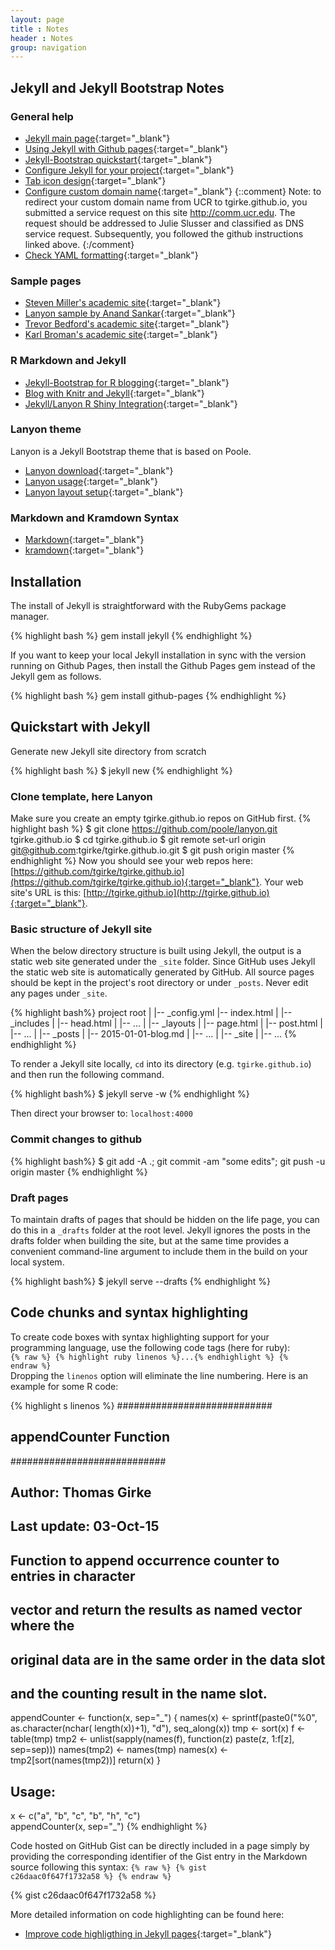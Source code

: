 ```yaml
---
layout: page
title : Notes
header : Notes
group: navigation
---
```


## Jekyll and Jekyll Bootstrap Notes

### General help 

* [Jekyll main page](http://jekyllrb.com/){:target="_blank"}
* [Using Jekyll with Github pages](https://help.github.com/articles/using-jekyll-with-pages/){:target="_blank"}
* [Jekyll-Bootstrap quickstart](http://jekyllbootstrap.com/usage/jekyll-quick-start.html){:target="_blank"}
* [Configure Jekyll for your project](http://downtothewire.io/2015/08/15/configuring-jekyll-for-user-and-project-github-pages/){:target="_blank"}
* [Tab icon design](http://modernweb.com/2013/10/28/building-a-blog-with-jekyll/){:target="_blank"}
* [Configure custom domain name](https://help.github.com/articles/setting-up-a-custom-domain-with-github-pages/){:target="_blank"}
{::comment}
Note: to redirect your custom domain name from UCR to tgirke.github.io, you
submitted a service request on this site http://comm.ucr.edu. The request
should be addressed to Julie Slusser and classified as DNS service request.
Subsequently, you followed the github instructions linked above.
{:/comment}
* [Check YAML formatting](http://www.yamllint.com/){:target="_blank"}

### Sample pages

* [Steven Miller's academic site](http://svmiller.com/blog/2015/08/create-your-website-in-jekyll/){:target="_blank"}
* [Lanyon sample by Anand Sankar](http://anandmanisankar.com/posts/set-up-blog-jekyll-github-pages/){:target="_blank"}
* [Trevor Bedford's academic site](http://bedford.io/misc/about/){:target="_blank"}
* [Karl Broman's academic site](http://kbroman.org/pages/about.html){:target="_blank"}

### R Markdown and Jekyll

* [Jekyll-Bootstrap for R blogging](http://lcolladotor.github.io/2013/11/09/new-Fellgernon-Bit-setup-in-Github/#.ViMHLmerSkD){:target="_blank"}
* [Blog with Knitr and Jekyll](http://jfisher-usgs.github.io/){:target="_blank"}
* [Jekyll/Lanyon R Shiny Integration](http://ragupappu.com/){:target="_blank"}

### Lanyon theme

Lanyon is a Jekyll Bootstrap theme that is based on Poole.

* [Lanyon download](https://github.com/poole/lanyon){:target="_blank"}
* [Lanyon usage](http://lanyon.getpoole.com/){:target="_blank"}
* [Lanyon layout setup](https://github.com/poole/lanyon){:target="_blank"}

### Markdown and Kramdown Syntax

* [Markdown](https://github.com/adam-p/markdown-here/wiki/Markdown-Cheatsheet){:target="_blank"}
* [kramdown](http://kramdown.gettalong.org/quickref.html){:target="_blank"}

## Installation

The install of Jekyll is straightforward with the RubyGems package manager.

{% highlight bash %}
gem install jekyll
{% endhighlight %}

If you want to keep your local Jekyll installation in sync with the version running on Github Pages, 
then install the Github Pages gem instead of the Jekyll gem as follows.

{% highlight bash %}
gem install github-pages
{% endhighlight %}

## Quickstart with Jekyll 

Generate new Jekyll site directory from scratch

{% highlight bash %}
$ jekyll new <directory>
{% endhighlight %}

### Clone template, here Lanyon
Make sure you create an empty tgirke.github.io repos on GitHub first. 
{% highlight bash %}
$ git clone https://github.com/poole/lanyon.git tgirke.github.io
$ cd tgirke.github.io
$ git remote set-url origin git@github.com:tgirke/tgirke.github.io.git
$ git push origin master
{% endhighlight %}
Now you should see your web repos here: [https://github.com/tgirke/tgirke.github.io](https://github.com/tgirke/tgirke.github.io){:target="_blank"}.
Your web site's URL is this: [http://tgirke.github.io](http://tgirke.github.io){:target="_blank"}. 

### Basic structure of Jekyll site
When the below directory structure is built using Jekyll, the output is a
static web site generated under the `_site` folder. Since GitHub uses Jekyll
the static web site is automatically generated by GitHub. All source pages should be 
kept in the project's root directory or under `_posts`. Never edit any pages
under `_site`.

{% highlight bash%}
project root
|
|-- _config.yml
|-- index.html
|
|-- _includes
|       |-- head.html
|       |-- ...
|
|-- _layouts
|       |-- page.html
|       |-- post.html
|       |-- ...
|
|-- _posts
|       |-- 2015-01-01-blog.md
|       |-- ...
|
|-- _site
|       |-- ...
{% endhighlight %}

To render a Jekyll site locally, `cd` into its directory (e.g. `tgirke.github.io`) 
and then run the following command. 

{% highlight bash%}
$ jekyll serve -w
{% endhighlight %}

Then direct your browser to: `localhost:4000`

### Commit changes to github
{% highlight bash%}
$ git add -A .; git commit -am "some edits"; git push -u origin master
{% endhighlight %}

### Draft pages
To maintain drafts of pages that should be hidden on the life page, you can do
this in a `_drafts` folder at the root level. Jekyll ignores the posts in the
drafts folder when building the site, but at the same time provides a
convenient command-line argument to include them in the build on your local
system. 

{% highlight bash%}
$ jekyll serve --drafts
{% endhighlight %}


## Code chunks and syntax highlighting

To create code boxes with syntax highlighting support for your programming
language, use the following code tags (here for ruby): <br/> <code>{% raw %} {%
highlight ruby linenos %}...{% endhighlight %} {% endraw %}</code> <br/>
Dropping the `linenos` option will eliminate the line numbering. Here is an example for
some R code:

{% highlight s linenos %}
############################
## appendCounter Function ##
############################
## Author: Thomas Girke
## Last update: 03-Oct-15

## Function to append occurrence counter to entries in character 
## vector and return the results as named vector where the 
## original data are in the same order in the data slot
## and the counting result in the name slot.
appendCounter <- function(x, sep="_") {
    names(x) <- sprintf(paste0("%0", as.character(nchar(
                        length(x))+1), "d"), seq_along(x))
    tmp <- sort(x)
    f <- table(tmp)
    tmp2 <- unlist(sapply(names(f), function(z) paste(z, 1:f[z], 
                   sep=sep)))
    names(tmp2) <- names(tmp)
    names(x) <- tmp2[sort(names(tmp2))]
    return(x)
}
## Usage:
x <-  c("a", "b", "c", "b", "h", "c")                                            
appendCounter(x, sep="_")
{% endhighlight %}

Code hosted on GitHub Gist can be directly included in a page simply by providing the 
corresponding identifier of the Gist entry in the Markdown source following this syntax: 
<code>{% raw %} {% gist c26daac0f647f1732a58 %} {% endraw %}</code>

{% gist c26daac0f647f1732a58 %}

More detailed information on code highlighting can be found here: 

* [Improve code highligthing in Jekyll pages](http://demisx.github.io/jekyll/2014/01/13/improve-code-highlighting-in-jekyll.html){:target="_blank"}

